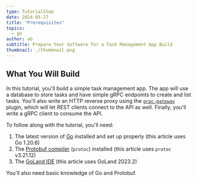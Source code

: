 ```yaml
---
type: TutorialStep
date: 2024-05-27
title: "Prerequisites"
topics:
  - go
author: ab
subtitle: Prepare Your Software for a Task Management App Build
thumbnail: ./thumbnail.png
---
```


## What You Will Build

In this tutorial, you'll build a simple task management app. The app will use a database to store tasks and have simple gRPC endpoints to create and list tasks. You'll also write an HTTP reverse proxy using the [`grpc-gateway`](https://github.com/grpc-ecosystem/grpc-gateway) plugin, which will let REST clients connect to the API as well. Finally, you'll write a gRPC client to consume the API.

To follow along with the tutorial, you'll need:

1. The latest version of [Go](https://go.dev/) installed and set up properly (this article uses Go 1.20.6)
2. The [Protobuf compiler](https://github.com/protocolbuffers/protobuf#protobuf-compiler-installation) (`protoc`) installed (this article uses `protoc` v3.21.12)
3. The [GoLand IDE](https://www.jetbrains.com/go/) (this article uses GoLand 2023.2)

You'll also need basic knowledge of Go and Protobuf.
